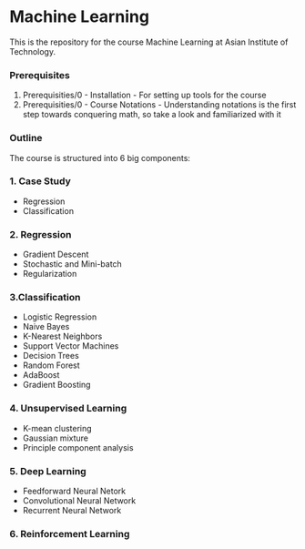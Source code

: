 # Machine Learning

This is the repository for the course Machine Learning at Asian Institute of Technology.

### Prerequisites

1. Prerequisities/0 - Installation - For setting up tools for the course
2. Prerequisities/0 - Course Notations - Understanding notations is the first step towards conquering math, so take a look and familiarized with it
  
### Outline

The course is structured into 6 big components:

### 1. Case Study
- Regression
- Classification
  
### 2. Regression
- Gradient Descent
- Stochastic and Mini-batch
- Regularization 

### 3.Classification
- Logistic Regression
- Naive Bayes
- K-Nearest Neighbors
- Support Vector Machines
- Decision Trees
- Random Forest
- AdaBoost
- Gradient Boosting

### 4. Unsupervised Learning
  - K-mean clustering
  - Gaussian mixture
  - Principle component analysis
  
### 5. Deep Learning 
  - Feedforward Neural Netork
  - Convolutional Neural Network
  - Recurrent Neural Network

### 6. Reinforcement Learning
